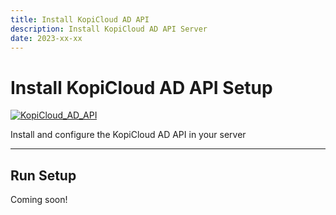 ```yaml
---
title: Install KopiCloud AD API
description: Install KopiCloud AD API Server
date: 2023-xx-xx
---
```


# Install KopiCloud AD API Setup
[![KopiCloud_AD_API](https://img.shields.io/badge/kopiCloud_ad-v1.0+-blueviolet.svg)](https://www.kopicloud-ad-api.com)

Install and configure the KopiCloud AD API in your server

----

## Run Setup

Coming soon!
